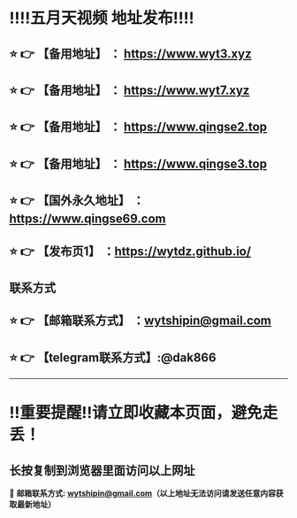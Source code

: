 
:bangbang::bangbang:五月天视频 地址发布:bangbang::bangbang:
==
:star: :point_right: 【备用地址】 ： https://www.wyt3.xyz
------
:star: :point_right: 【备用地址】 ： https://www.wyt7.xyz
------
:star: :point_right: 【备用地址】 ： https://www.qingse2.top
------
:star: :point_right: 【备用地址】 ： https://www.qingse3.top
------
:star: :point_right: 【国外永久地址】 ：https://www.qingse69.com
------

:star: :point_right: 【发布页1】 ：https://wytdz.github.io/
------
联系方式
------
:star: :point_right: 【邮箱联系方式】 ：wytshipin@gmail.com
------
:star: :point_right: 【telegram联系方式】:@dak866
------


------
:bangbang:重要提醒:bangbang:请立即收藏本页面，避免走丢！
==

长按复制到浏览器里面访问以上网址
-

:e-mail: __邮箱联系方式: wytshipin@gmail.com（以上地址无法访问请发送任意内容获取最新地址）__
